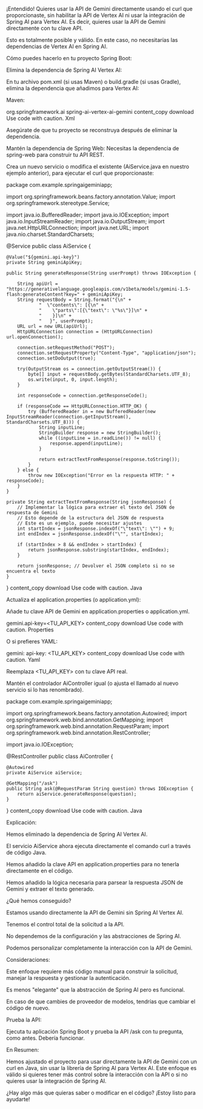 ¡Entendido! Quieres usar la API de Gemini directamente usando el curl que proporcionaste, sin habilitar la API de Vertex AI ni usar la integración de Spring AI para Vertex AI. Es decir, quieres usar la API de Gemini directamente con tu clave API.

Esto es totalmente posible y válido. En este caso, no necesitarías las dependencias de Vertex AI en Spring AI.

Cómo puedes hacerlo en tu proyecto Spring Boot:

Elimina la dependencia de Spring AI Vertex AI:

En tu archivo pom.xml (si usas Maven) o build.gradle (si usas Gradle), elimina la dependencia que añadimos para Vertex AI:

Maven:

<dependency>
      <groupId>org.springframework.ai</groupId>
      <artifactId>spring-ai-vertex-ai-gemini</artifactId>
    </dependency>
content_copy
download
Use code with caution.
Xml

Asegúrate de que tu proyecto se reconstruya después de eliminar la dependencia.

Mantén la dependencia de Spring Web: Necesitas la dependencia de spring-web para construir tu API REST.

Crea un nuevo servicio o modifica el existente (AiService.java en nuestro ejemplo anterior), para ejecutar el curl que proporcionaste:

package com.example.springaigeminiapp;

import org.springframework.beans.factory.annotation.Value;
import org.springframework.stereotype.Service;

import java.io.BufferedReader;
import java.io.IOException;
import java.io.InputStreamReader;
import java.io.OutputStream;
import java.net.HttpURLConnection;
import java.net.URL;
import java.nio.charset.StandardCharsets;


@Service
public class AiService {

    @Value("${gemini.api-key}")
    private String geminiApiKey;

    public String generateResponse(String userPrompt) throws IOException {

        String apiUrl = "https://generativelanguage.googleapis.com/v1beta/models/gemini-1.5-flash:generateContent?key=" + geminiApiKey;
        String requestBody = String.format("{\n" +
                "  \"contents\": [{\n" +
                "    \"parts\":[{\"text\": \"%s\"}]\n" +
                "    }]\n" +
                "   }", userPrompt);
        URL url = new URL(apiUrl);
        HttpURLConnection connection = (HttpURLConnection) url.openConnection();

        connection.setRequestMethod("POST");
        connection.setRequestProperty("Content-Type", "application/json");
        connection.setDoOutput(true);

        try(OutputStream os = connection.getOutputStream()) {
            byte[] input = requestBody.getBytes(StandardCharsets.UTF_8);
            os.write(input, 0, input.length);
        }

        int responseCode = connection.getResponseCode();

        if (responseCode == HttpURLConnection.HTTP_OK) {
            try (BufferedReader in = new BufferedReader(new InputStreamReader(connection.getInputStream(), StandardCharsets.UTF_8))) {
                String inputLine;
                StringBuilder response = new StringBuilder();
                while ((inputLine = in.readLine()) != null) {
                    response.append(inputLine);
                }

                return extractTextFromResponse(response.toString());
            }
        } else {
            throw new IOException("Error en la respuesta HTTP: " + responseCode);
        }
    }

    private String extractTextFromResponse(String jsonResponse) {
        // Implementar la lógica para extraer el texto del JSON de respuesta de Gemini
        // Esto depende de la estructura del JSON de respuesta
        // Este es un ejemplo, puede necesitar ajustes
        int startIndex = jsonResponse.indexOf("\"text\": \"") + 9;
        int endIndex = jsonResponse.indexOf("\"", startIndex);

        if (startIndex > 8 && endIndex > startIndex) {
            return jsonResponse.substring(startIndex, endIndex);
        }

        return jsonResponse; // Devolver el JSON completo si no se encuentra el texto
    }
}
content_copy
download
Use code with caution.
Java

Actualiza el application.properties (o application.yml):

Añade tu clave API de Gemini en application.properties o application.yml.

gemini.api-key=<TU_API_KEY>
content_copy
download
Use code with caution.
Properties

O si prefieres YAML:

gemini:
api-key: <TU_API_KEY>
content_copy
download
Use code with caution.
Yaml

Reemplaza <TU_API_KEY> con tu clave API real.

Mantén el controlador AiController igual (o ajusta el llamado al nuevo servicio si lo has renombrado).

package com.example.springaigeminiapp;

import org.springframework.beans.factory.annotation.Autowired;
import org.springframework.web.bind.annotation.GetMapping;
import org.springframework.web.bind.annotation.RequestParam;
import org.springframework.web.bind.annotation.RestController;

import java.io.IOException;

@RestController
public class AiController {

    @Autowired
    private AiService aiService;

    @GetMapping("/ask")
    public String ask(@RequestParam String question) throws IOException {
        return aiService.generateResponse(question);
    }
}
content_copy
download
Use code with caution.
Java

Explicación:

Hemos eliminado la dependencia de Spring AI Vertex AI.

El servicio AiService ahora ejecuta directamente el comando curl a través de código Java.

Hemos añadido la clave API en application.properties para no tenerla directamente en el código.

Hemos añadido la lógica necesaria para parsear la respuesta JSON de Gemini y extraer el texto generado.

¿Qué hemos conseguido?

Estamos usando directamente la API de Gemini sin Spring AI Vertex AI.

Tenemos el control total de la solicitud a la API.

No dependemos de la configuración y las abstracciones de Spring AI.

Podemos personalizar completamente la interacción con la API de Gemini.

Consideraciones:

Este enfoque requiere más código manual para construir la solicitud, manejar la respuesta y gestionar la autenticación.

Es menos "elegante" que la abstracción de Spring AI pero es funcional.

En caso de que cambies de proveedor de modelos, tendrías que cambiar el código de nuevo.

Prueba la API:

Ejecuta tu aplicación Spring Boot y prueba la API /ask con tu pregunta, como antes. Debería funcionar.

En Resumen:

Hemos ajustado el proyecto para usar directamente la API de Gemini con un curl en Java, sin usar la librería de Spring AI para Vertex AI. Este enfoque es válido si quieres tener más control sobre la interacción con la API o si no quieres usar la integración de Spring AI.

¿Hay algo más que quieras saber o modificar en el código? ¡Estoy listo para ayudarte!